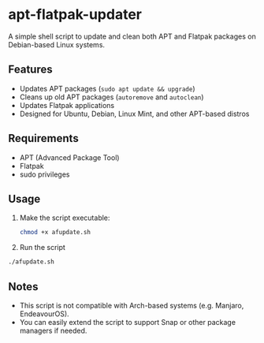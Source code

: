 # apt-flatpak-updater

A simple shell script to update and clean both APT and Flatpak packages on Debian-based Linux systems.

## Features

- Updates APT packages (`sudo apt update && upgrade`)
- Cleans up old APT packages (`autoremove` and `autoclean`)
- Updates Flatpak applications
- Designed for Ubuntu, Debian, Linux Mint, and other APT-based distros

## Requirements

- APT (Advanced Package Tool)
- Flatpak
- sudo privileges

## Usage

1. Make the script executable:
   ```bash
   chmod +x afupdate.sh
   ```
2. Run the script
```bash
./afupdate.sh
```

## Notes

- This script is not compatible with Arch-based systems (e.g. Manjaro, EndeavourOS).
- You can easily extend the script to support Snap or other package managers if needed.
